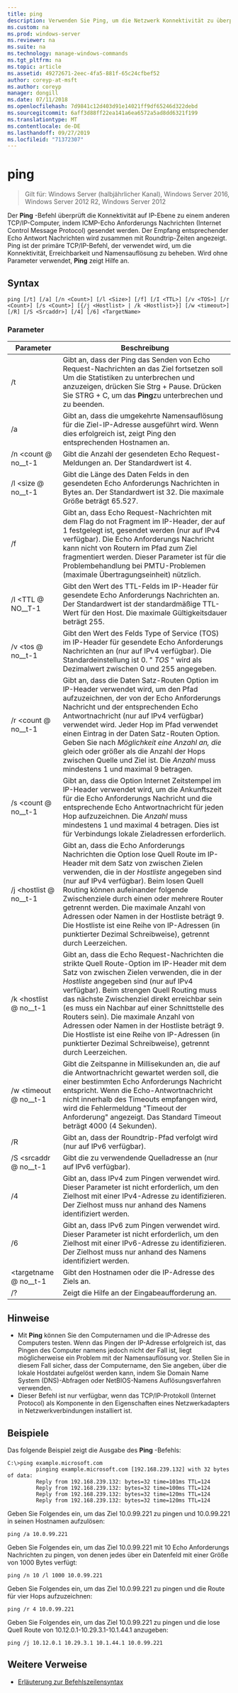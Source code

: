 ```yaml
---
title: ping
description: Verwenden Sie Ping, um die Netzwerk Konnektivität zu überprüfen.
ms.custom: na
ms.prod: windows-server
ms.reviewer: na
ms.suite: na
ms.technology: manage-windows-commands
ms.tgt_pltfrm: na
ms.topic: article
ms.assetid: 49272671-2eec-4fa5-881f-65c24cfbef52
author: coreyp-at-msft
ms.author: coreyp
manager: dongill
ms.date: 07/11/2018
ms.openlocfilehash: 7d9841c12d403d91e14021ff9df65246d322debd
ms.sourcegitcommit: 6aff3d88ff22ea141a6ea6572a5ad8dd6321f199
ms.translationtype: MT
ms.contentlocale: de-DE
ms.lasthandoff: 09/27/2019
ms.locfileid: "71372307"
---
```

# <a name="ping"></a>ping

>Gilt für: Windows Server (halbjährlicher Kanal), Windows Server 2016, Windows Server 2012 R2, Windows Server 2012

Der **Ping** -Befehl überprüft die Konnektivität auf IP-Ebene zu einem anderen TCP/IP-Computer, indem ICMP-Echo Anforderungs Nachrichten (Internet Control Message Protocol) gesendet werden. Der Empfang entsprechender Echo Antwort Nachrichten wird zusammen mit Roundtrip-Zeiten angezeigt. Ping ist der primäre TCP/IP-Befehl, der verwendet wird, um die Konnektivität, Erreichbarkeit und Namensauflösung zu beheben. Wird ohne Parameter verwendet, **Ping** zeigt Hilfe an.

## <a name="syntax"></a>Syntax

```
ping [/t] [/a] [/n <Count>] [/l <Size>] [/f] [/I <TTL>] [/v <TOS>] [/r <Count>] [/s <Count>] [{/j <Hostlist> | /k <Hostlist>}] [/w <timeout>] [/R] [/S <Srcaddr>] [/4] [/6] <TargetName>
```

### <a name="parameters"></a>Parameter

|Parameter|Beschreibung|
|-------|--------|
|/t|Gibt an, dass der Ping das Senden von Echo Request-Nachrichten an das Ziel fortsetzen soll Um die Statistiken zu unterbrechen und anzuzeigen, drücken Sie Strg + Pause. Drücken Sie STRG + C, um das **Ping**zu unterbrechen und zu beenden.|
|/a|Gibt an, dass die umgekehrte Namensauflösung für die Ziel-IP-Adresse ausgeführt wird. Wenn dies erfolgreich ist, zeigt Ping den entsprechenden Hostnamen an.|
|/n \<count @ no__t-1|Gibt die Anzahl der gesendeten Echo Request-Meldungen an. Der Standardwert ist 4.|
|/l \<size @ no__t-1|Gibt die Länge des Daten Felds in den gesendeten Echo Anforderungs Nachrichten in Bytes an. Der Standardwert ist 32. Die maximale Größe beträgt 65.527.|
|/f|Gibt an, dass Echo Request-Nachrichten mit dem Flag do not Fragment im IP-Header, der auf 1 festgelegt ist, gesendet werden (nur auf IPv4 verfügbar). Die Echo Anforderungs Nachricht kann nicht von Routern im Pfad zum Ziel fragmentiert werden. Dieser Parameter ist für die Problembehandlung bei PMTU-Problemen (maximale Übertragungseinheit) nützlich.|
|/I \<TTL @ NO__T-1|Gibt den Wert des TTL-Felds im IP-Header für gesendete Echo Anforderungs Nachrichten an. Der Standardwert ist der standardmäßige TTL-Wert für den Host. Die maximale Gültigkeitsdauer beträgt 255.|
|/v \<tos @ no__t-1|Gibt den Wert des Felds Type of Service (TOS) im IP-Header für gesendete Echo Anforderungs Nachrichten an (nur auf IPv4 verfügbar). Die Standardeinstellung ist 0. " *TOS* " wird als Dezimalwert zwischen 0 und 255 angegeben.|
|/r \<count @ no__t-1|Gibt an, dass die Daten Satz-Routen Option im IP-Header verwendet wird, um den Pfad aufzuzeichnen, der von der Echo Anforderungs Nachricht und der entsprechenden Echo Antwortnachricht (nur auf IPv4 verfügbar) verwendet wird. Jeder Hop im Pfad verwendet einen Eintrag in der Daten Satz-Routen Option. Geben Sie nach *Möglichkeit eine Anzahl an, die* gleich oder größer als die Anzahl der Hops zwischen Quelle und Ziel ist. Die *Anzahl* muss mindestens 1 und maximal 9 betragen.|
|/s \<count @ no__t-1|Gibt an, dass die Option Internet Zeitstempel im IP-Header verwendet wird, um die Ankunftszeit für die Echo Anforderungs Nachricht und die entsprechende Echo Antwortnachricht für jeden Hop aufzuzeichnen. Die *Anzahl* muss mindestens 1 und maximal 4 betragen. Dies ist für Verbindungs lokale Zieladressen erforderlich.|
|/j \<hostlist @ no__t-1|Gibt an, dass die Echo Anforderungs Nachrichten die Option lose Quell Route im IP-Header mit dem Satz von zwischen Zielen verwenden, die in der *Hostliste* angegeben sind (nur auf IPv4 verfügbar). Beim losen Quell Routing können aufeinander folgende Zwischenziele durch einen oder mehrere Router getrennt werden. Die maximale Anzahl von Adressen oder Namen in der Hostliste beträgt 9. Die Hostliste ist eine Reihe von IP-Adressen (in punktierter Dezimal Schreibweise), getrennt durch Leerzeichen.|
|/k \<hostlist @ no__t-1|Gibt an, dass die Echo Request-Nachrichten die strikte Quell Route-Option im IP-Header mit dem Satz von zwischen Zielen verwenden, die in der *Hostliste* angegeben sind (nur auf IPv4 verfügbar). Beim strengen Quell Routing muss das nächste Zwischenziel direkt erreichbar sein (es muss ein Nachbar auf einer Schnittstelle des Routers sein). Die maximale Anzahl von Adressen oder Namen in der Hostliste beträgt 9. Die Hostliste ist eine Reihe von IP-Adressen (in punktierter Dezimal Schreibweise), getrennt durch Leerzeichen.|
|/w \<timeout @ no__t-1|Gibt die Zeitspanne in Millisekunden an, die auf die Antwortnachricht gewartet werden soll, die einer bestimmten Echo Anforderungs Nachricht entspricht. Wenn die Echo-Antwortnachricht nicht innerhalb des Timeouts empfangen wird, wird die Fehlermeldung "Timeout der Anforderung" angezeigt. Das Standard Timeout beträgt 4000 (4 Sekunden).|
|/R|Gibt an, dass der Roundtrip-Pfad verfolgt wird (nur auf IPv6 verfügbar).|
|/S \<srcaddr @ no__t-1|Gibt die zu verwendende Quelladresse an (nur auf IPv6 verfügbar).|
|/4|Gibt an, dass IPv4 zum Pingen verwendet wird. Dieser Parameter ist nicht erforderlich, um den Zielhost mit einer IPv4-Adresse zu identifizieren. Der Zielhost muss nur anhand des Namens identifiziert werden.|
|/6|Gibt an, dass IPv6 zum Pingen verwendet wird. Dieser Parameter ist nicht erforderlich, um den Zielhost mit einer IPv6-Adresse zu identifizieren. Der Zielhost muss nur anhand des Namens identifiziert werden.|
|\<targetname @ no__t-1|Gibt den Hostnamen oder die IP-Adresse des Ziels an.|
|/?|Zeigt die Hilfe an der Eingabeaufforderung an.|

## <a name="remarks"></a>Hinweise

-   Mit **Ping** können Sie den Computernamen und die IP-Adresse des Computers testen. Wenn das Pingen der IP-Adresse erfolgreich ist, das Pingen des Computer namens jedoch nicht der Fall ist, liegt möglicherweise ein Problem mit der Namensauflösung vor. Stellen Sie in diesem Fall sicher, dass der Computername, den Sie angeben, über die lokale Hostdatei aufgelöst werden kann, indem Sie Domain Name System (DNS)-Abfragen oder NetBIOS-Namens Auflösungsverfahren verwenden.
-   Dieser Befehl ist nur verfügbar, wenn das TCP/IP-Protokoll (Internet Protocol) als Komponente in den Eigenschaften eines Netzwerkadapters in Netzwerkverbindungen installiert ist.

## <a name="BKMK_Examples"></a>Beispiele

Das folgende Beispiel zeigt die Ausgabe des **Ping** -Befehls:

```
C:\>ping example.microsoft.com       
         pinging example.microsoft.com [192.168.239.132] with 32 bytes of data:       
         Reply from 192.168.239.132: bytes=32 time=101ms TTL=124       
         Reply from 192.168.239.132: bytes=32 time=100ms TTL=124       
         Reply from 192.168.239.132: bytes=32 time=120ms TTL=124       
         Reply from 192.168.239.132: bytes=32 time=120ms TTL=124
```

Geben Sie Folgendes ein, um das Ziel 10.0.99.221 zu pingen und 10.0.99.221 in seinen Hostnamen aufzulösen:

```
ping /a 10.0.99.221
```

Geben Sie Folgendes ein, um das Ziel 10.0.99.221 mit 10 Echo Anforderungs Nachrichten zu pingen, von denen jedes über ein Datenfeld mit einer Größe von 1000 Bytes verfügt:

```
ping /n 10 /l 1000 10.0.99.221
```

Geben Sie Folgendes ein, um das Ziel 10.0.99.221 zu pingen und die Route für vier Hops aufzuzeichnen:

```
ping /r 4 10.0.99.221
```

Geben Sie Folgendes ein, um das Ziel 10.0.99.221 zu pingen und die lose Quell Route von 10.12.0.1-10.29.3.1-10.1.44.1 anzugeben:

```
ping /j 10.12.0.1 10.29.3.1 10.1.44.1 10.0.99.221
```

## <a name="additional-references"></a>Weitere Verweise
-   [Erläuterung zur Befehlszeilensyntax](command-line-syntax-key.md)
